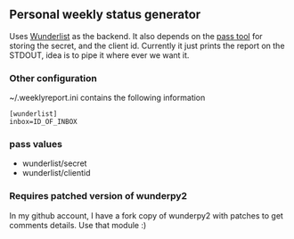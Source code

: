 ## Personal weekly status generator

Uses [Wunderlist](https://wunderlist.com) as the backend. It also depends on
the [pass tool](https://www.passwordstore.org) for storing the secret, and the
client id. Currently it just prints the report on the STDOUT, idea is to pipe
it where ever we want it.

### Other configuration

~/.weeklyreport.ini contains the following information

    [wunderlist]
    inbox=ID_OF_INBOX

### pass values

* wunderlist/secret
* wunderlist/clientid

### Requires patched version of wunderpy2

In my github account, I have a fork copy of wunderpy2 with patches to get comments
details. Use that module :)

